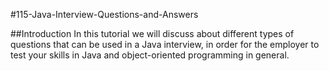 ﻿#115-Java-Interview-Questions-and-Answers

##Introduction
In this tutorial we will discuss about different types of questions that can be used in a Java interview, in order for the employer to test your skills in Java and object-oriented programming in general.